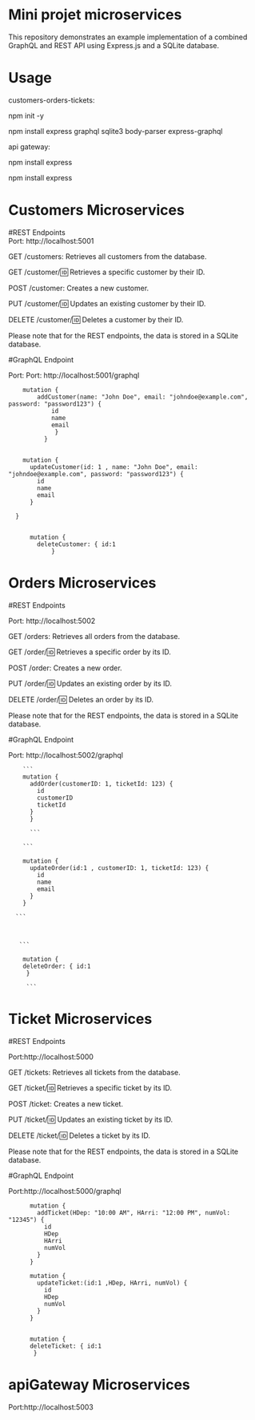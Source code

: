 # Mini projet microservices
This repository demonstrates an example implementation of a combined GraphQL and REST API using Express.js and a SQLite database. 
# Usage
customers-orders-tickets:

npm init -y

npm install express graphql sqlite3 body-parser express-graphql

api gateway:

npm install express

npm install express

# Customers Microservices
#REST Endpoints  
Port: http://localhost:5001

GET /customers: Retrieves all customers from the database.

GET /customer/:id: Retrieves a specific customer by their ID.

POST /customer: Creates a new customer.

PUT /customer/:id: Updates an existing customer by their ID.

DELETE /customer/:id: Deletes a customer by their ID.

Please note that for the REST endpoints, the data is stored in a SQLite database.

#GraphQL Endpoint

Port: Port: http://localhost:5001/graphql
``` 
    mutation {
        addCustomer(name: "John Doe", email: "johndoe@example.com", password: "password123") {
            id
            name
            email
             }
          }

``` 


``` 

    mutation {
      updateCustomer(id: 1 , name: "John Doe", email: "johndoe@example.com", password: "password123") {
        id
        name
        email
      }

  } 
  
  ```

 ``` 
       mutation {
         deleteCustomer: { id:1
             }
 
  ``` 




# Orders Microservices 

#REST Endpoints

Port: http://localhost:5002

GET /orders: Retrieves all orders from the database.

GET /order/:id: Retrieves a specific order by its ID.

POST /order: Creates a new order.

PUT /order/:id: Updates an existing order by its ID.

DELETE /order/:id: Deletes an order by its ID.

Please note that for the REST endpoints, the data is stored in a SQLite database.

#GraphQL Endpoint

Port: http://localhost:5002/graphql


        ```
        mutation {
          addOrder(customerID: 1, ticketId: 123) {
            id
            customerID
            ticketId
          }
          }
  
          ```

        ```

        mutation {
          updateOrder(id:1 , customerID: 1, ticketId: 123) {
            id
            name
            email
          }
        }

      ```
      
      
      
       ```

        mutation {
        deleteOrder: { id:1
         }

         ```
    
    
    

# Ticket Microservices 

#REST Endpoints

Port:http://localhost:5000

GET /tickets: Retrieves all tickets from the database.

GET /ticket/:id: Retrieves a specific ticket by its ID.

POST /ticket: Creates a new ticket.

PUT /ticket/:id: Updates an existing ticket by its ID.

DELETE /ticket/:id: Deletes a ticket by its ID.


Please note that for the REST endpoints, the data is stored in a SQLite database.

#GraphQL Endpoint

Port:http://localhost:5000/graphql

  ``` 
        mutation {
          addTicket(HDep: "10:00 AM", HArri: "12:00 PM", numVol: "12345") {
            id
            HDep
            HArri
            numVol
          }
        } 
  ```
    
    
  ``` 
        mutation {
          updateTicket:(id:1 ,HDep, HArri, numVol) {
            id
            HDep
            numVol
          }
        }
    
  ```


  ``` 
        mutation {
        deleteTicket: { id:1
         }
  ```

# apiGateway Microservices 

Port:http://localhost:5003
